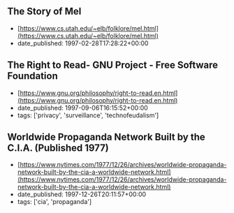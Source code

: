  ## The Story of Mel
 - [https://www.cs.utah.edu/~elb/folklore/mel.html](https://www.cs.utah.edu/~elb/folklore/mel.html)
 - date_published: 1997-02-28T17:28:22+00:00

 ## The Right to Read- GNU Project - Free Software Foundation
 - [https://www.gnu.org/philosophy/right-to-read.en.html](https://www.gnu.org/philosophy/right-to-read.en.html)
 - date_published: 1997-09-06T16:15:52+00:00
 - tags: ['privacy', 'surveillance', 'technofeudalism']

 ## Worldwide Propaganda Network Built by the C.I.A. (Published 1977)
 - [https://www.nytimes.com/1977/12/26/archives/worldwide-propaganda-network-built-by-the-cia-a-worldwide-network.html](https://www.nytimes.com/1977/12/26/archives/worldwide-propaganda-network-built-by-the-cia-a-worldwide-network.html)
 - date_published: 1997-12-26T20:11:57+00:00
 - tags: ['cia', 'propaganda']

